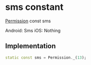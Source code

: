 


# sms constant







[Permission](../../zego_uikit_prebuilt_live_audio_room/Permission-class.md) const sms
  




<p>Android: Sms
iOS: Nothing</p>



## Implementation

```dart
static const sms = Permission._(13);
```







